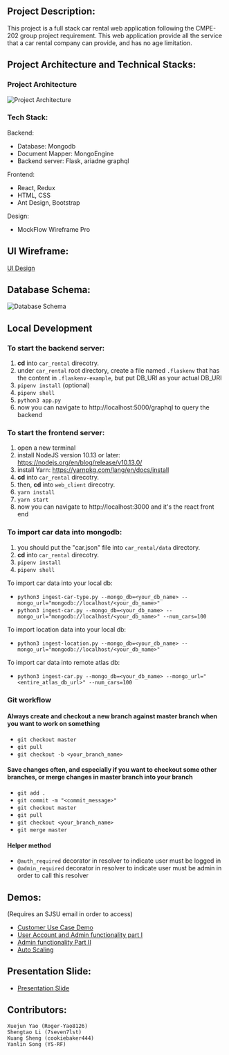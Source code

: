 
## Project Description:
  This project is a full stack car rental web application following the CMPE-202 group project requirement. This web application provide all the service that a car rental company can provide, and has no age limitation.
  

## Project Architecture and Technical Stacks:

### Project Architecture
![Project Architecture](https://github.com/gopinathsjsu/sp20-cmpe-202-sec-03-team-project-team-404-2/blob/master/docs/AWS_Deployment_Architecture.png)

### Tech Stack:

Backend:
- Database: Mongodb
- Document Mapper: MongoEngine
- Backend server: Flask,  ariadne graphql

Frontend:
- React, Redux
- HTML, CSS
- Ant Design, Bootstrap

Design:
- MockFlow Wireframe Pro

## UI Wireframe:
 [UI Design](https://github.com/gopinathsjsu/sp20-cmpe-202-sec-03-team-project-team-404-2/blob/master/docs/Web_UI_design.pdf)


## Database Schema:
 ![Database Schema](https://github.com/gopinathsjsu/sp20-cmpe-202-sec-03-team-project-team-404-2/blob/master/docs/Detail_MongoDB_Schema.png)

## Local Development
### To start the backend server:
1. **cd** into `car_rental` direcotry.
2. under `car_rental` root directory, create a file named `.flaskenv` that has the content in `.flaskenv-example`, but put DB_URI as your actual DB_URI
3. `pipenv install` (optional)
4. `pipenv shell`
5. `python3 app.py`
6. now you can navigate to http://localhost:5000/graphql to query the backend

### To start the frontend server:
1. open a new terminal
2. install NodeJS version 10.13 or later: https://nodejs.org/en/blog/release/v10.13.0/
3. install Yarn: https://yarnpkg.com/lang/en/docs/install
4. **cd** into `car_rental` direcotry.
5. then, **cd** into `web_client` direcotry.
6. `yarn install`
7. `yarn start`
8. now you can navigate to http://localhost:3000 and it's the react front end

### To import car data into mongodb:
1. you should put the "car.json" file into `car_rental/data` directory.
2. **cd** into `car_rental` direcotry.
3. `pipenv install`
4. `pipenv shell`

To import car data into your local db:
* `python3 ingest-car-type.py --mongo_db=<your_db_name> --mongo_url="mongodb://localhost/<your_db_name>"`
* `python3 ingest-car.py --mongo_db=<your_db_name> --mongo_url="mongodb://localhost/<your_db_name>" --num_cars=100` 

To import location data into your local db:
* `python3 ingest-location.py --mongo_db=<your_db_name> --mongo_url="mongodb://localhost/<your_db_name>"`

To import car data into remote atlas db:
* `python3 ingest-car.py --mongo_db=<your_db_name> --mongo_url="<entire_atlas_db_url>" --num_cars=100` 

### Git workflow
#### Always create and checkout a new branch against master branch when you want to work on something
* `git checkout master`
* `git pull`
* `git checkout -b <your_branch_name>` 

#### Save changes often, and especially if you want to checkout some other branches, or merge changes in master branch into your branch
* `git add .`
* `git commit -m "<commit_message>"`
* `git checkout master`
* `git pull`
* `git checkout <your_branch_name>`
* `git merge master`

#### Helper method
* `@auth_required` decorator in resolver to indicate user must be logged in
* `@admin_required` decorator in resolver to indicate user must be admin in order to call this resolver

## Demos:
  (Requires an SJSU email in order to access)
  - [Customer Use Case Demo](https://drive.google.com/file/d/1CMTmwXb9jnZ9Jq5pVePzkTYAoC_TO4x0/view?usp=sharing)
  - [User Account and Admin functionality part I](https://drive.google.com/file/d/1pD8eqTaMm69a0asqDw7caci6SWjDbLcO/view?usp=sharing)
  - [Admin functionality Part II](https://drive.google.com/file/d/1UH8gqi3uG63jDIIrEeLsdvf_MYZu5xfO/view?usp=sharing)
  - [Auto Scaling](https://drive.google.com/file/d/1GkoK_rHwkBRWsQUhpSxHUK0BP87gDpOG/view?usp=sharing)

## Presentation Slide:
  - [Presentation Slide](https://github.com/gopinathsjsu/sp20-cmpe-202-sec-03-team-project-team-404-2/blob/master/docs/CMPE-202-presentation.pptx)

## Contributors: 
    Xuejun Yao (Roger-Yao8126)
    Shengtao Li (7seven7lst)
    Kuang Sheng (cookiebaker444)
    Yanlin Song (YS-RF)

